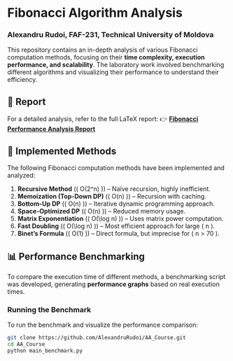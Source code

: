 # Fibonacci Algorithm Analysis
### Alexandru Rudoi, FAF-231, Technical University of Moldova

This repository contains an in-depth analysis of various Fibonacci computation methods, focusing on their **time complexity, execution performance, and scalability**. The laboratory work involved benchmarking different algorithms and visualizing their performance to understand their efficiency.

## 📜 Report
For a detailed analysis, refer to the full LaTeX report:
👉 **[Fibonacci Performance Analysis Report](https://github.com/AlexandruRudoi/AA_Course/blob/Lab_1/REPORT.pdf)**

## 📌 Implemented Methods
The following Fibonacci computation methods have been implemented and analyzed:
1. **Recursive Method** (\( O(2^n) \)) – Naïve recursion, highly inefficient.
2. **Memoization (Top-Down DP)** (\( O(n) \)) – Recursion with caching.
3. **Bottom-Up DP** (\( O(n) \)) – Iterative dynamic programming approach.
4. **Space-Optimized DP** (\( O(n) \)) – Reduced memory usage.
5. **Matrix Exponentiation** (\( O(\log n) \)) – Uses matrix power computation.
6. **Fast Doubling** (\( O(\log n) \)) – Most efficient approach for large \( n \).
7. **Binet’s Formula** (\( O(1) \)) – Direct formula, but imprecise for \( n > 70 \).

## 📊 Performance Benchmarking
To compare the execution time of different methods, a benchmarking script was developed, generating **performance graphs** based on real execution times.

### **Running the Benchmark**
To run the benchmark and visualize the performance comparison:

```bash
git clone https://github.com/AlexandruRudoi/AA_Course.git
cd AA_Course
python main_benchmark.py
